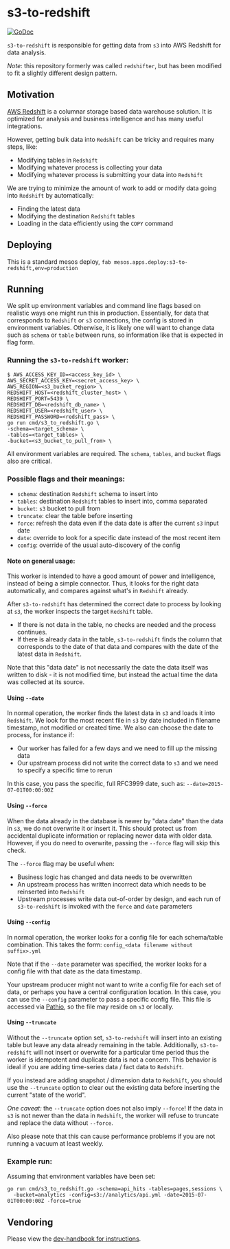 # s3-to-redshift

[![GoDoc](https://godoc.org/github.com/Clever/s3-to-redshift?status.svg)](https://godoc.org/github.com/Clever/s3-to-redshift)

`s3-to-redshift` is responsible for getting data from `s3` into AWS Redshift for data analysis.

*Note*: this repository formerly was called `redshifter`, but has been modified to fit a slightly different design pattern.

## Motivation

[AWS Redshift](http://aws.amazon.com/redshift/) is a columnar storage based data warehouse solution.
It is optimized for analysis and business intelligence and has many useful integrations.

However, getting bulk data into `Redshift` can be tricky and requires many steps, like:
- Modifying tables in `Redshift`
- Modifying whatever process is collecting your data
- Modifying whatever process is submitting your data into `Redshift`

We are trying to minimize the amount of work to add or modify data going into `Redshift` by automatically:
- Finding the latest data
- Modifying the destination `Redshift` tables
- Loading in the data efficiently using the `COPY` command

## Deploying

This is a standard mesos deploy, `fab mesos.apps.deploy:s3-to-redshift,env=production`

## Running

We split up environment variables and command line flags based on realistic ways one might run this in production.
Essentially, for data that corresponds to `Redshift` or `s3` connections, the config is stored in environment variables.
Otherwise, it is likely one will want to change data such as `schema` or `table` between runs, so information like that is expected in flag form.

### Running the `s3-to-redshift` worker:

```
$ AWS_ACCESS_KEY_ID=<access_key_id> \
AWS_SECRET_ACCESS_KEY=<secret_access_key> \
AWS_REGION=<s3_bucket_region> \
REDSHIFT_HOST=<redshift_cluster_host> \
REDSHIFT_PORT=5439 \
REDSHIFT_DB=<redshift_db_name> \
REDSHIFT_USER=<redshift_user> \
REDSHIFT_PASSWORD=<redshift_pass> \
go run cmd/s3_to_redshift.go \
-schema=<target_schema> \
-tables=<target_tables> \
-bucket=<s3_bucket_to_pull_from> \
```

All environment variables are required.
The `schema`, `tables`, and `bucket` flags also are critical.

### Possible flags and their meanings:
- `schema`: destination `Redshift` schema to insert into
- `tables`: destination `Redshift` tables to insert into, comma separated
- `bucket`: `s3` bucket to pull from
- `truncate`: clear the table before inserting
- `force`: refresh the data even if the data date is after the current `s3` input date
- `date`: override to look for a specific date instead of the most recent item
- `config`: override of the usual auto-discovery of the config

#### Note on general usage:

This worker is intended to have a good amount of power and intelligence, instead of being a simple connector.
Thus, it looks for the right data automatically, and compares against what's in `Redshift` already.

After `s3-to-redshift` has determined the correct date to process by looking at `s3`, the worker inspects the target `Redshift` table.
- If there is not data in the table, no checks are needed and the process continues.
- If there is already data in the table, `s3-to-redshift` finds the column that corresponds to the date of that data and compares with the date of the latest data in `Redshift`.

Note that this "data date" is not necessarily the date the data itself was written to disk - it is not modified time, but instead the actual time the data was collected at its source.

#### Using `--date`
In normal operation, the worker finds the latest data in `s3` and loads it into `Redshift`.
We look for the most recent file in `s3` by date included in filename timestamp, not modified or created time.
We also can choose the date to process, for instance if:
- Our worker has failed for a few days and we need to fill up the missing data
- Our upstream process did not write the correct data to `s3` and we need to specify a specific time to rerun

In this case, you pass the specific, full RFC3999 date, such as: `--date=2015-07-01T00:00:00Z`

#### Using `--force`
When the data already in the database is newer by "data date" than the data in `s3`, we do not overwrite it or insert it.
This should protect us from accidental duplicate information or replacing newer data with older data.
However, if you do need to overwrite, passing the `--force` flag will skip this check.

The `--force` flag may be useful when:
- Business logic has changed and data needs to be overwritten
- An upstream process has written incorrect data which needs to be reinserted into `Redshift`
- Upstream processes write data out-of-order by design, and each run of `s3-to-redshift` is invoked with the `force` and `date` parameters

#### Using `--config`
In normal operation, the worker looks for a config file for each schema/table combination.
This takes the form: `config_<data filename without suffix>.yml`

Note that if the `--date` parameter was specified, the worker looks for a config file with that date as the data timestamp.

Your upstream producer might not want to write a config file for each set of data, or perhaps you have a central configuration location.
In this case, you can use the `--config` parameter to pass a specific config file.
This file is accessed via [Pathio](https://github.com/Clever/pathio), so the file may reside on `s3` or locally.

#### Using `--truncate`
Without the `--truncate` option set, `s3-to-redshift` will insert into an existing table but leave any data already remaining in the table.
Additionally, `s3-to-redshift` will not insert or overwrite for a particular time period thus the worker is idempotent and duplicate data is not a concern.
This behavior is ideal if you are adding time-series data / fact data to `Redshift`.

If you instead are adding snapshot / dimension data to `Redshift`, you should use the `--truncate` option to clear out the existing data before inserting the current "state of the world".

*One caveat:* the `--truncate` option does not also imply `--force`!
If the data in `s3` is not newer than the data in `Redshift`, the worker will refuse to truncate and replace the data without `--force`.

Also please note that this can cause performance problems if you are not running a vacuum at least weekly.

### Example run:
Assuming that environment variables have been set:
```
go run cmd/s3_to_redshift.go -schema=api_hits -tables=pages,sessions \
  -bucket=analytics -config=s3://analytics/api.yml -date=2015-07-01T00:00:00Z -force=true
```

## Vendoring

Please view the [dev-handbook for instructions](https://github.com/Clever/dev-handbook/blob/master/golang/godep.md).
